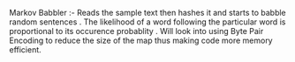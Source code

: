 Markov Babbler :-
Reads the sample text then hashes it and starts to babble random sentences .  The likelihood of a word following the particular word is proportional to its occurence probablity .
Will look into using Byte Pair Encoding to reduce the size of the map thus making code more memory efficient.